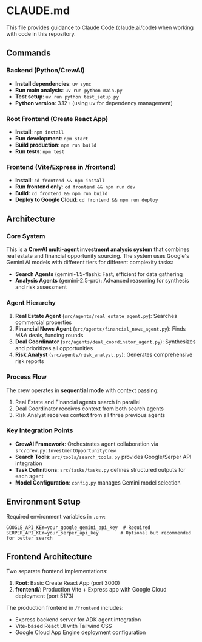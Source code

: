 # CLAUDE.md

This file provides guidance to Claude Code (claude.ai/code) when working with code in this repository.

## Commands

### Backend (Python/CrewAI)
- **Install dependencies**: `uv sync`
- **Run main analysis**: `uv run python main.py`
- **Test setup**: `uv run python test_setup.py`
- **Python version**: 3.12+ (using uv for dependency management)

### Root Frontend (Create React App)
- **Install**: `npm install`
- **Run development**: `npm start`
- **Build production**: `npm run build`
- **Run tests**: `npm test`

### Frontend (Vite/Express in /frontend)
- **Install**: `cd frontend && npm install`
- **Run frontend only**: `cd frontend && npm run dev`
- **Build**: `cd frontend && npm run build`
- **Deploy to Google Cloud**: `cd frontend && npm run deploy`

## Architecture

### Core System
This is a **CrewAI multi-agent investment analysis system** that combines real estate and financial opportunity sourcing. The system uses Google's Gemini AI models with different tiers for different complexity tasks:

- **Search Agents** (gemini-1.5-flash): Fast, efficient for data gathering
- **Analysis Agents** (gemini-2.5-pro): Advanced reasoning for synthesis and risk assessment

### Agent Hierarchy
1. **Real Estate Agent** (`src/agents/real_estate_agent.py`): Searches commercial properties
2. **Financial News Agent** (`src/agents/financial_news_agent.py`): Finds M&A deals, funding rounds
3. **Deal Coordinator** (`src/agents/deal_coordinator_agent.py`): Synthesizes and prioritizes all opportunities
4. **Risk Analyst** (`src/agents/risk_analyst.py`): Generates comprehensive risk reports

### Process Flow
The crew operates in **sequential mode** with context passing:
1. Real Estate and Financial agents search in parallel
2. Deal Coordinator receives context from both search agents
3. Risk Analyst receives context from all three previous agents

### Key Integration Points
- **CrewAI Framework**: Orchestrates agent collaboration via `src/crew.py:InvestmentOpportunityCrew`
- **Search Tools**: `src/tools/search_tools.py` provides Google/Serper API integration
- **Task Definitions**: `src/tasks/tasks.py` defines structured outputs for each agent
- **Model Configuration**: `config.py` manages Gemini model selection

## Environment Setup

Required environment variables in `.env`:
```
GOOGLE_API_KEY=your_google_gemini_api_key  # Required
SERPER_API_KEY=your_serper_api_key        # Optional but recommended for better search
```

## Frontend Architecture

Two separate frontend implementations:
1. **Root**: Basic Create React App (port 3000)
2. **frontend/**: Production Vite + Express app with Google Cloud deployment (port 5173)

The production frontend in `/frontend` includes:
- Express backend server for ADK agent integration
- Vite-based React UI with Tailwind CSS
- Google Cloud App Engine deployment configuration
